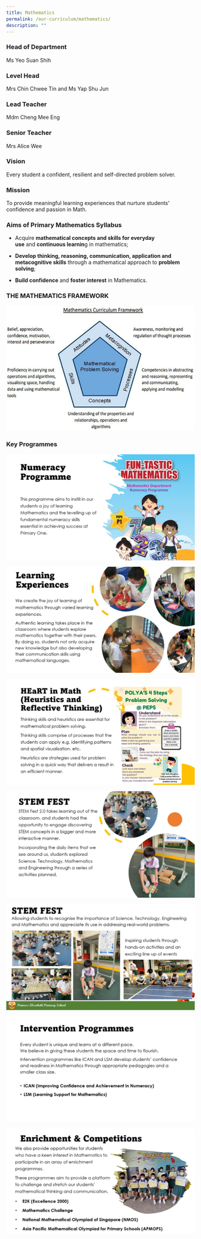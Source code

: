 ```yaml
---
title: Mathematics
permalink: /our-curriculum/mathematics/
description: ""
---
```

### Head of Department
Ms Yeo Suan Shih

### Level Head  
Mrs Chin Chwee Tin and Ms Yap Shu Jun

### Lead Teacher  
Mdm Cheng Mee Eng

### Senior Teacher
Mrs Alice Wee



### Vision 

Every student a confident, resilient and self-directed problem solver.

  

### Mission

To provide meaningful learning experiences that nurture students' confidence and passion in Math.

  

### Aims of Primary Mathematics Syllabus

*   Acquire **mathematical concepts and skills for everyday use** and **continuous learnin**g in mathematics;  
    
*   **Develop thinking, reasoning, communication, application and metacognitive skills** through a mathematical approach to **problem solving**;  
    
*   **Build confidence** and **foster interest** in Mathematics.  
    

### THE MATHEMATICS FRAMEWORK

![](/images/math1.jpg)

### Key Programmes

![](/images/2023%20Math/Pic2.jpg)

![](/images/2023%20Math/Pic3.jpg)

![](/images/2023%20Math/Pic4.jpg)

![](/images/2023%20Math/Pic5.jpg)

![](/images/2023%20Math/Pic6.jpg)

![](/images/2023%20Math/Pic7.jpg)

![](/images/2023%20Math/Pic8.jpg)